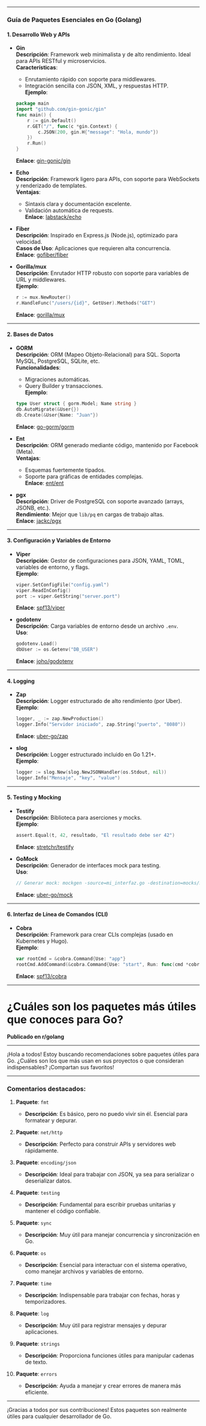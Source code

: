 
---

### **Guía de Paquetes Esenciales en Go (Golang)**

#### **1. Desarrollo Web y APIs**
- **Gin**  
  **Descripción**: Framework web minimalista y de alto rendimiento. Ideal para APIs RESTful y microservicios.  
  **Características**:  
  - Enrutamiento rápido con soporte para middlewares.  
  - Integración sencilla con JSON, XML, y respuestas HTTP.  
  **Ejemplo**:  
  ```go
  package main
  import "github.com/gin-gonic/gin"
  func main() {
      r := gin.Default()
      r.GET("/", func(c *gin.Context) {
          c.JSON(200, gin.H{"message": "Hola, mundo"})
      })
      r.Run()
  }
  ```
  **Enlace**: [gin-gonic/gin](https://github.com/gin-gonic/gin)

- **Echo**  
  **Descripción**: Framework ligero para APIs, con soporte para WebSockets y renderizado de templates.  
  **Ventajas**:  
  - Sintaxis clara y documentación excelente.  
  - Validación automática de requests.  
  **Enlace**: [labstack/echo](https://github.com/labstack/echo)

- **Fiber**  
  **Descripción**: Inspirado en Express.js (Node.js), optimizado para velocidad.  
  **Casos de Uso**: Aplicaciones que requieren alta concurrencia.  
  **Enlace**: [gofiber/fiber](https://github.com/gofiber/fiber)

- **Gorilla/mux**  
  **Descripción**: Enrutador HTTP robusto con soporte para variables de URL y middlewares.  
  **Ejemplo**:  
  ```go
  r := mux.NewRouter()
  r.HandleFunc("/users/{id}", GetUser).Methods("GET")
  ```
  **Enlace**: [gorilla/mux](https://github.com/gorilla/mux)

---

#### **2. Bases de Datos**
- **GORM**  
  **Descripción**: ORM (Mapeo Objeto-Relacional) para SQL. Soporta MySQL, PostgreSQL, SQLite, etc.  
  **Funcionalidades**:  
  - Migraciones automáticas.  
  - Query Builder y transacciones.  
  **Ejemplo**:  
  ```go
  type User struct { gorm.Model; Name string }
  db.AutoMigrate(&User{})
  db.Create(&User{Name: "Juan"})
  ```
  **Enlace**: [go-gorm/gorm](https://github.com/go-gorm/gorm)

- **Ent**  
  **Descripción**: ORM generado mediante código, mantenido por Facebook (Meta).  
  **Ventajas**:  
  - Esquemas fuertemente tipados.  
  - Soporte para gráficas de entidades complejas.  
  **Enlace**: [ent/ent](https://github.com/ent/ent)

- **pgx**  
  **Descripción**: Driver de PostgreSQL con soporte avanzado (arrays, JSONB, etc.).  
  **Rendimiento**: Mejor que `lib/pq` en cargas de trabajo altas.  
  **Enlace**: [jackc/pgx](https://github.com/jackc/pgx)

---

#### **3. Configuración y Variables de Entorno**
- **Viper**  
  **Descripción**: Gestor de configuraciones para JSON, YAML, TOML, variables de entorno, y flags.  
  **Ejemplo**:  
  ```go
  viper.SetConfigFile("config.yaml")
  viper.ReadInConfig()
  port := viper.GetString("server.port")
  ```
  **Enlace**: [spf13/viper](https://github.com/spf13/viper)

- **godotenv**  
  **Descripción**: Carga variables de entorno desde un archivo `.env`.  
  **Uso**:  
  ```go
  godotenv.Load()
  dbUser := os.Getenv("DB_USER")
  ```
  **Enlace**: [joho/godotenv](https://github.com/joho/godotenv)

---

#### **4. Logging**
- **Zap**  
  **Descripción**: Logger estructurado de alto rendimiento (por Uber).  
  **Ejemplo**:  
  ```go
  logger, _ := zap.NewProduction()
  logger.Info("Servidor iniciado", zap.String("puerto", "8080"))
  ```
  **Enlace**: [uber-go/zap](https://github.com/uber-go/zap)

- **slog**  
  **Descripción**: Logger estructurado incluido en Go 1.21+.  
  **Ejemplo**:  
  ```go
  logger := slog.New(slog.NewJSONHandler(os.Stdout, nil))
  logger.Info("Mensaje", "key", "value")
  ```

---

#### **5. Testing y Mocking**
- **Testify**  
  **Descripción**: Biblioteca para aserciones y mocks.  
  **Ejemplo**:  
  ```go
  assert.Equal(t, 42, resultado, "El resultado debe ser 42")
  ```
  **Enlace**: [stretchr/testify](https://github.com/stretchr/testify)

- **GoMock**  
  **Descripción**: Generador de interfaces mock para testing.  
  **Uso**:  
  ```go
  // Generar mock: mockgen -source=mi_interfaz.go -destination=mocks/mi_interfaz_mock.go
  ```
  **Enlace**: [uber-go/mock](https://github.com/uber-go/mock)

---

#### **6. Interfaz de Línea de Comandos (CLI)**
- **Cobra**  
  **Descripción**: Framework para crear CLIs complejas (usado en Kubernetes y Hugo).  
  **Ejemplo**:  
  ```go
  var rootCmd = &cobra.Command{Use: "app"}
  rootCmd.AddCommand(&cobra.Command{Use: "start", Run: func(cmd *cobra.Command, args []string) {}})
  ```
  **Enlace**: [spf13/cobra](https://github.com/spf13/cobra)

---
# ¿Cuáles son los paquetes más útiles que conoces para Go?

**Publicado en r/golang**

---

¡Hola a todos! Estoy buscando recomendaciones sobre paquetes útiles para Go. ¿Cuáles son los que más usan en sus proyectos o que consideran indispensables? ¡Compartan sus favoritos!

---

### Comentarios destacados:

1. **Paquete**: `fmt`
   - **Descripción**: Es básico, pero no puedo vivir sin él. Esencial para formatear y depurar.

2. **Paquete**: `net/http`
   - **Descripción**: Perfecto para construir APIs y servidores web rápidamente.

3. **Paquete**: `encoding/json`
   - **Descripción**: Ideal para trabajar con JSON, ya sea para serializar o deserializar datos.

4. **Paquete**: `testing`
   - **Descripción**: Fundamental para escribir pruebas unitarias y mantener el código confiable.

5. **Paquete**: `sync`
   - **Descripción**: Muy útil para manejar concurrencia y sincronización en Go.

6. **Paquete**: `os`
   - **Descripción**: Esencial para interactuar con el sistema operativo, como manejar archivos y variables de entorno.

7. **Paquete**: `time`
   - **Descripción**: Indispensable para trabajar con fechas, horas y temporizadores.

8. **Paquete**: `log`
   - **Descripción**: Muy útil para registrar mensajes y depurar aplicaciones.

9. **Paquete**: `strings`
   - **Descripción**: Proporciona funciones útiles para manipular cadenas de texto.

10. **Paquete**: `errors`
    - **Descripción**: Ayuda a manejar y crear errores de manera más eficiente.

---

¡Gracias a todos por sus contribuciones! Estos paquetes son realmente útiles para cualquier desarrollador de Go.
